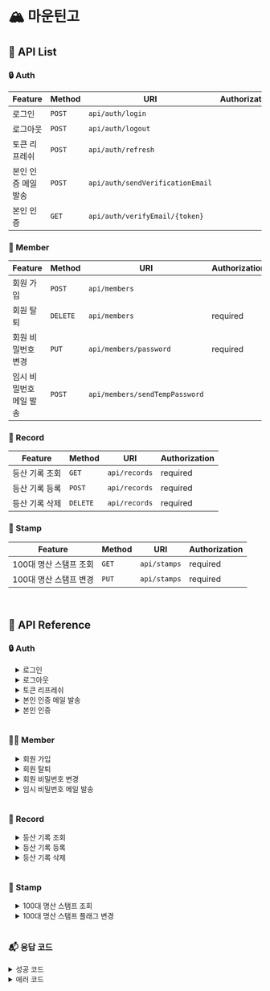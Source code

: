 # 🏔 마운틴고

## 📝 API List

### 🔒 Auth

|Feature | Method     | URI               | Authorization |
|-------|------------|--------------------|---------------|
|로그인| `POST`     | `api/auth/login`  | |
|로그아웃| `POST` | `api/auth/logout`| |
|토큰 리프레쉬| `POST` | `api/auth/refresh` | |
|본인 인증 메일 발송| `POST`   | `api/auth/sendVerificationEmail` | |
|본인 인증| `GET`      | `api/auth/verifyEmail/{token}`  | |

### 👩 Member

|Feature| Method     | URI |             Authorization |
|-----|------------|--------------------|---------------|
| 회원 가입 | `POST`     | `api/members`  ||
| 회원 탈퇴| `DELETE` | `api/members`       | required|
| 회원 비밀번호 변경 | `PUT`      | `api/members/password`| required |
| 임시 비밀번호 메일 발송| `POST` | `api/members/sendTempPassword`  | |

### 📰 Record

|Feature         | Method      | URI | Authorization |
|-----|------------|--------------------|------|
| 등산 기록 조회 | `GET`     | `api/records`  | required |
| 등산 기록 등록| `POST` | `api/records`       | required |
| 등산 기록 삭제 | `DELETE`      | `api/records`| required |

### 🚩 Stamp

|Feature| Method   | URI |Authorization |
|-----|------------|--------------------|------|
| 100대 명산 스탬프 조회 | `GET`  | `api/stamps`  | required |
| 100대 명산 스탬프 변경 | `PUT` | `api/stamps`  | required |


<br>

## 📝 API Reference

### 🔒 Auth

<details markdown="1" style="margin-left:14px">
<summary>로그인</summary>

**로그인**
----
엑세스 토큰을 발급합니다.

* **URL**

  api/auth/login

* **Method**

  `POST`

* **Request**

  ***Request Body***
  
  |Name| Type      |Length|Description|Required|
  |-----| --------|-----------|---------|-----------|
  |email| `String` |          | 이메일   | Y         |
  |password| `String`|        | 비밀번호 |  Y        |

  ***Sample Request***   
```
Content-type: application/json;charset=UTF-8
{
    "email": "mago@test.com",
    "password": "gogo2023"
}
```
* **Response**

  ***Response Body***

  |Name| Type     | Description |
  |-----| --------|-----------|
  | accessToken| `String` | 엑세스 토큰 |
  | refreshToken| `String` | 리프레쉬 토큰 |
  | user.email | `String` | 이메일 |
  | user.name | `String` | 이름 |
  
  ***Success Response***  
```
HTTP 200 OK
Content-type: application/json;charset=UTF-8
{
    "code": 0,
    "message": "요청이 성공적으로 처리 되었습니다.",
    "data": {
        "accessToken": "eyJhcGciOiJIUzI1NiJ9.eyFzdWIiOiJyaGFsZHVkODlASZ21hawdY29tIiwiaWF0IjoxNj...",
        "refreshToken": "eyJhcGciOiJIUzI1NiJ9.eyFzdWIiOiJyaGFsZHVkODlASZ21hawdY29tIiwiaWF0IjoxN...",
        "user": {
            "email": "mago@test.com",
            "name": "마고"
        }
    }
}
```
</details>

<details markdown="1" style="margin-left:14px">
<summary>로그아웃</summary>

**로그아웃**
----
엑세스 토큰을 블록 처리합니다.

* **URL**

  api/auth/logout

* **Method**

  `POST`

* **Request**

  ***Request Body***
  
  |Name| Type      |Length|Description|Required|
  |-----| --------|-----------|---------|-----------|
  |accessToken| `String` |          | 엑세스 토큰   |          |

  ***Sample Request*** 
```
Content-type: application/json;charset=UTF-8
{
    "accessToken": "eyJhbGciOiJIUsd1NiJ9.eyJzdWIiOiJyaGFsZHVkODOSZ21haWwuY29tIiwiaWF0IjoxNjc0...."
}   
```
* **Response**

  ***Response Body***

  |Name| Type     | Description |
  |-----| --------|-----------|
  | accessToken| `String` | 엑세스 토큰 |
  | refreshToken| `String` | 리프레쉬 토큰 |
  
  ***Success Response***
```
HTTP 200 OK
Content-type: application/json;charset=UTF-8
{
    "code": 0,
    "message": "요청이 성공적으로 처리 되었습니다.",
    "data": null
}
```
</details>


<details markdown="1" style="margin-left:14px">
<summary>토큰 리프레쉬</summary>

**토큰 리프레쉬**
----
액세스 토큰 또는 리프레쉬 토큰을 재발급 합니다.

* **URL**

  api/auth/refresh

* **Method**

  `POST`

* **Request**

  ***Request Body***
  
  |Name| Type      |Length|Description|Required|
  |-----| --------|-----------|---------|-----------|
  |accessToken| `String` |          | 엑세스 토큰   |   Y       |
  |refreshToken| `String` |          | 엑세스 토큰   |     Y     |

  ***Sample Request*** 
```
Content-type: application/json;charset=UTF-8
{
    "accessToken": "eyJdbGciOiIUzD1NiJ9.eyJzdWIiOiJyaGFsZKVkOD2AZ21haWwuY29tIiwiaWF0IjoxNkc0ODg3N...",
    "refreshToken": "eyJdbGciOiJIUzD1NiJ9.eyJzdWIiOiJyaGFsZKVkOD2AZ21haWwuY29tIiwiaWF0IjoxNkc0ODg3..."
}
```
* **Response**

  ***Response Body***

  |Name| Type     | Description |
  |-----| --------|-----------|
  | accessToken| `String` | 엑세스 토큰 |
  | refreshToken| `String` | 리프레쉬 토큰 |
  
  ***Success Response***
```
HTTP 200 OK
Content-type: application/json;charset=UTF-8
{
    "code": 0,
    "message": "요청이 성공적으로 처리 되었습니다.",
    "data": {
        "accessToken": "eyJdbGciOiIUzD1NiJ9.eyJzdWIiOiJyaGFsZKVkOD2AZ21haWwuY29tIiwiaWF0IjoxNkc0ODg3N...",
        "refreshToken": "eyJdbGciOiJIUzD1NiJ9.eyJzdWIiOiJyaGFsZKVkOD2AZ21haWwuY29tIiwiaWF0IjoxNkc0ODg3..."
    }
}
```
</details>


<details markdown="1" style="margin-left:14px">
<summary>본인 인증 메일 발송</summary>

**본인 인증 메일 발송**
----
본인 인증 메일을 발송합니다.

* **URL**

  api/auth/sendVerificationEmail

* **Method**

  `POST`

* **Request**

  ***Request Body***
  
  |Name| Type      |Length|Description|Required|
  |-----| --------|-----------|---------|-----------|
  |email| `String` |          | 이메일   |   Y       |


  ***Sample Request*** 
```
Content-type: application/json;charset=UTF-8
{
    "email": "mago@test.com",
}
```
* **Response**

  ***Response Body***

  |Name| Type     | Description |
  |-----| --------|-----------|
  | accessToken| `String` | 엑세스 토큰 |

  
  ***Success Response***
```
HTTP 200 OK
Content-type: application/json;charset=UTF-8
{
    "code": 0,
    "message": "요청이 성공적으로 처리 되었습니다.",
    "data": "mago@test.com"
}
```
</details>


<details markdown="1" style="margin-left:14px">
<summary>본인 인증</summary>

**본인 인증**
----
본인 인증을 수행합니다.

* **URL**

  api/auth/verifyEmail/{token}

* **Method**

  `GET`

* **Request**

  ***Request Params***
  
  |Name| Type      |Length|Description|Required|
  |-----| --------|-----------|---------|-----------|
  |token| `String` |          | 본인 인증 토큰   |   Y       |
  
  ***Sample Request*** 
```
.../api/auth/verifyEmail/JzdWIiOiJyaGFsZKVkOD2AZ21haWwuY29tIiJzdWIiOiJyaGFsZKVkOD2AZ21haWwuY29tI
```
* **Response**

  ***인증 완료 화면 Redirect***

</details>

<br>

### 🙍‍♀️ Member

<details markdown="1" style="margin-left:14px">
<summary>회원 가입</summary>


**회원 가입**
----
회원 정보를 등록합니다.

* **URL**

  api/members

* **Method**

  `POST`

* **Request**

  ***Request Body***
  
  |Name| Type     | Length |Description | Required |
  |-----| --------|-----------|---------|-----------|
  | email| `String` |    ~100     | 이메일 | Y |
  | name | `String` | ~10 | 이름 | Y|
  | password | `String`| 8~20 | 비밀번호 | Y|
  | passwordConfirm | `String` | 8~20|비밀번호 확인 | Y|
  
  ***Sample Request*** 
```
Content-type: application/json;charset=UTF-8
{
    "email": "mago@test.com",
    "name": "마고",
    "password": "gogo2023",
    "passwordConfirm": "gogo2023"
}
```
* **Response**

  ***Response Body***

  |Name| Type     | Description |
  |-----| --------|-----------|
  | email| `String` | 가입 완료 이메일 |

  ***Success Response***
```
HTTP 200 OK
Content-type: application/json;charset=UTF-8
{
    "code": 0,
    "message": "요청이 성공적으로 처리 되었습니다.",
    "data": {
        "email": "mago@test.com"
    }
}
```

</details>

<details markdown="1" style="margin-left:14px">
<summary>회원 탈퇴</summary>

**회원 탈퇴**
----
회원 정보를 삭제 합니다.

* **URL**

  api/members

* **Method**

  `DELETE`

* **Request**

  ***Request Body***
  
  |Name| Type     | Length |Description | Required |
  |-----| --------|-----------|---------|-----------|
  | password| `String` |         | 비밀번호 | Y |

  
  ***Sample Request*** 
```
Authorization: AccessToken
Content-type: application/json;charset=UTF-8
{
    "password": "gogo2023
}
```
* **Response**

  ***Response Body***

  |Name| Type     | Description |
  |-----| --------|-----------|
  | email| `String` | 탈퇴 완료 이메일 |

  ***Success Response***
```
HTTP 200 OK
Content-type: application/json;charset=UTF-8
{
    "code": 0,
    "message": "요청이 성공적으로 처리 되었습니다.",
    "data": {
        "email": "mago@test.com"
    }
}
```

</details>


<details markdown="1" style="margin-left:14px">
<summary>회원 비밀번호 변경</summary>

**회원 비밀번호 변경**
----
회원의 비밀번호를 변경합니다.

* **URL**

  api/members/password

* **Method**

  `PUT`

* **Request**

  ***Request Body***
  
  |Name| Type     | Length |Description | Required |
  |-----| --------|-----------|---------|-----------|
  | password| `String` |         | 기존 비밀번호 | Y |
  | newPassword | `String` | 8~20 | 신규 비밀번호 | Y|
  | newPasswordConfirm | `String`| 8~20 | 신규 비밀번호 확인 | Y|
  
  ***Sample Request*** 
```
Authorization: AccessToken
Content-type: application/json;charset=UTF-8
{
    "password": "gogo2023",
    "newPassword": "2023gogo",
    "newPasswordConfirm": "2023gogo"
}
```
* **Response**

  ***Response Body***

  |Name| Type     | Description |
  |-----| --------|-----------|
  | email| `String` | 이메일 |

  ***Success Response***
```
HTTP 200 OK
Content-type: application/json;charset=UTF-8
{
    "code": 0,
    "message": "요청이 성공적으로 처리 되었습니다.",
    "data": {
        "email": "mago@test.com"
    }
}
```
</details>


<details markdown="1" style="margin-left:14px">
<summary>임시 비밀번호 메일 발송 </summary>

**임시 비밀번호 메일 발송**
----
임시 비밀번호를 발급하여 메일로 전송합니다.

* **URL**

  api/members/sendTempPassword

* **Method**

  `POST`

* **Request**

  ***Request Body***
  
  |Name| Type     | Length |Description | Required |
  |-----| --------|-----------|---------|-----------|
  | email | `String` |         | 이메일| Y |
  | name | `String` |    | 이름 | Y|

  
  ***Sample Request*** 
```
Content-type: application/json;charset=UTF-8
{
    "email": "mago@test.com",
    "name": "마고"
}
```

* **Response**

  ***Response Body***

  |Name| Type     | Description |
  |-----| --------|-----------|
  | email| `String` | 이메일 |
  | name| `String` | 이름 |
  
  ***Success Response:***
```
HTTP 200 OK
Content-type: application/json;charset=UTF-8
{
    "code": 0,
    "message": "요청이 성공적으로 처리 되었습니다.",
    "data": {
        "email": "mago@test.com",
        "name": "마고"
    }
}
```
</details>


<br>

### 📰 Record

<details markdown="1" style="margin-left:14px">
<summary>등산 기록 조회</summary>

**등산 기록 조회**
----
등산 기록 목록을 조회합니다.

* **URL**

  api/records

* **Method**

  `GET`

* **Request**

  ***Request Params***
  
  |Name| Type     | Length |Description | Required |
  |-----| --------|-----------|---------|-----------|
  | page | `Integer` |         | 페이지 번호|  |
  | size | `Integer` |    | 사이즈 | |
  
  ***Sample Request*** 
```
Authorization: AccessToken
.../api/records?page=3
```

* **Response**

  ***Response Body***

  |Name| Type     | Description |
  |-----| --------|-----------|
  | uid| `Long` | 레코드 아이디 |
  | email| `String` | 이메일 |
  | yymmdd| `String` | 등산 일자 |
  | mountain| `String` | 산 이름 |
  | startDatetime| `String` | 시작 시각 |
  | endDatetime| `String` | 종료 시각 |
  | distance| `Float` | 거리 |
  | minAltitude| `Float` | 최소 고도 |
  | maxAltitude| `Float` | 최대 고도 |
  | totalTime| `Integer` | 전체 시간 |
  | hikingTime| `Integer` | 등산 시간 |
  | breakTime| `Integer` | 휴식 시간 |
  | avgSpeed| `Float` | 평균 속도 |
  | imgPath| `String` | 스냅샷 경로 |

  
  ***Success Response:***
```
HTTP 200 OK
Content-type: application/json;charset=UTF-8
{
    "code": 0,
    "message": "요청이 성공적으로 처리 되었습니다.",
    "data": {
        "content": [
            {
                "uid": 213,
                "email": "mago@test.com",
                "yymmdd": "20230128",
                "mountain": "가덕산",
                "startDatetime": "2023-01-28T08:16:59",
                "endDatetime": "2023-01-28T12:17:08",
                "distance": 5.0268,
                "minAltitude": 72,
                "maxAltitude": 305.7,
                "totalTime": 14402,
                "hikingTime": 10802,
                "breakTime": 3600,
                "avgSpeed": 1.50729,
                "imgPath": "file:///data/user/0/com.gom.mago/cache/AirMapSnapshot8994814948568585903.png"
            },
            {
              ... 
            }, ...
     
        ],
        "pageable": {
            "sort": {
                "sorted": true,
                "unsorted": false,
                "empty": false
            },
            "offset": 0,
            "pageNumber": 0,
            "pageSize": 10,
            "paged": true,
            "unpaged": false
        },
        "totalPages": 1,
        "totalElements": 3,
        "last": true,
        "size": 10,
        "number": 0,
        "sort": {
            "sorted": true,
            "unsorted": false,
            "empty": false
        },
        "numberOfElements": 1,
        "first": true,
        "empty": false
    }
}
```
</details>

<details markdown="1" style="margin-left:14px">
<summary>등산 기록 등록</summary>

**등산 기록 등록**
----
등산 기록을 등록합니다.

* **URL**

  api/records

* **Method**

  `POST`

* **Request**

  ***Request Body***
  
  |Name| Type     | Length |Description | Required |
  |-----| --------|-----------|---------|-----------|
  | mountain| `String` | |산 이름 | Y|
  | startDatetime| `String`| | 시작 시각 |Y|
  | endDatetime| `String`| | 종료 시각 |Y|
  | distance| `Float`| | 거리 |Y|
  | minAltitude| `Float`| | 최소 고도 |Y|
  | maxAltitude| `Float`| | 최대 고도 |Y|
  | breakTime| `Integer`| | 휴식 시간 |Y|
  | imgPath| `String`| | 스냅샷 경로 | |

    ***Sample Request*** 
```
Authrozation: AccessToken
Content-type: application/json;charset=UTF-8
{
    "mountain": "수락산",
    "startDatetime": "2022-12-05T08:00:00",
    "endDatetime": "2022-12-05T13:00:00",
    "distance": "8.53",
    "minAltitude": "10.22",
    "maxAltitude": "536.32",
    "breakTime": "5260",
    "imgPath": ""
}
```

* **Response**

  ***Response Body***

  |Name| Type     | Description |
  |-----| --------|-----------|
  | uid| `Long` | 레코드 아이디 |
  | email| `String` | 이메일 |
  | yymmdd| `String` | 등산 일자 |
  | mountain| `String` | 산 이름 |
  | startDatetime| `String` | 시작 시각 |
  | endDatetime| `String` | 종료 시각 |
  | distance| `Float` | 거리 |
  | minAltitude| `Float` | 최소 고도 |
  | maxAltitude| `Float` | 최대 고도 |
  | totalTime| `Integer` | 전체 시간 |
  | hikingTime| `Integer` | 등산 시간 |
  | breakTime| `Integer` | 휴식 시간 |
  | avgSpeed| `Float` | 평균 속도 |
  | imgPath| `String` | 스냅샷 경로 |

  
  ***Success Response:***
```
HTTP 200 OK
Content-type: application/json;charset=UTF-8
{
    "code": 0,
    "message": "요청이 성공적으로 처리 되었습니다.",
    "data": {
        "uid": 214,
        "email": "mago@test.com",
        "yymmdd": "20221205",
        "mountain": "수락산",
        "startDatetime": "2022-12-05T08:00:00",
        "endDatetime": "2022-12-05T13:00:00",
        "distance": 8.53,
        "minAltitude": 10.22,
        "maxAltitude": 536.32,
        "totalTime": 18000,
        "hikingTime": 12740,
        "breakTime": 5260,
        "avgSpeed": 2.41037,
        "imgPath": ""
    }
}
```
</details>

<details markdown="1" style="margin-left:14px">
<summary>등산 기록 삭제</summary>

**등산 기록 삭제**
----
등산 기록을 삭제합니다.

* **URL**

  api/records

* **Method**

  `DELETE`

* **Request**

  ***Request Body***
  
  |Name| Type     | Length |Description | Required |
  |-----| --------|-----------|---------|-----------|
  | ids| `Array<String>` | |기록 아이디 리스트 | Y|


    ***Sample Request*** 
```
Authrozation: AccessToken
Content-type: application/json;charset=UTF-8
{  "ids" : [ "213", "214"]}
```

* **Response**

  ***Response Body***

  |Name| Type     | Description |
  |-----| --------|-----------|
  | ids| `Array<String>` | 삭제된 기록 아이디 리스트 |


  
  ***Success Response:***
```
HTTP 200 OK
Content-type: application/json;charset=UTF-8
{
    "code": 0,
    "message": "요청이 성공적으로 처리 되었습니다.",
    "data": {
        "ids": [
            213,
            214
        ]
    }
}
```
</details>

<br>

### 🚩 Stamp

<details markdown="1" style="margin-left:14px">
<summary>100대 명산 스탬프 조회</summary>

**100대 명산 스탬프 조회**
----
100대 명산 등정 여부 플래그를 조회합니다.

* **URL**

  api/stamps

* **Method**

  `GET`
  
  ***Sample Request*** 
```
Authrozation: AccessToken
.../api/stamps
```

* **Response**

  ***Response Body***

  |Name| Type     | Description |
  |-----| --------|-----------|
  | mountainId| `Long` | 산 아이디 |
  | mountainName| `String` | 산 이름 |
  | regionType| `String` | 지역 타입 |
  | regionName| `String` | 지역 이름 |
  | positionX| `Integer` | 지도 내 position:left |
  | positionY| `Integer` | 지도 내 position:top |
  | flag| `Boolean` | 삭제된 기록 아이디 리스트 |

  
  ***Success Response:***
```
HTTP 200 OK
Content-type: application/json;charset=UTF-8
{
    "code": 0,
    "message": "요청이 성공적으로 처리 되었습니다.",
    "data": [
        {
            "mountainId": 1,
            "mountainName": "가리산",
            "regionType": "GW",
            "regionName": "강원도",
            "positionX": 149,
            "positionY": 163,
            "flag": false
        },
        
        ...
        
        {
            "mountainId": 100,
            "mountainName": "희양산",
            "regionType": "GB",
            "regionName": "경상북도",
            "positionX": 52,
            "positionY": 117,
            "flag": true
        }
    ]
}
```
</details>

<details markdown="1" style="margin-left:14px">
<summary>100대 명산 스탬프 플래그 변경</summary>

**100대 명산 스탬프 변경**
----
100대 명산 등정 여부 플래그를 변경합니다.

* **URL**

  api/stamps

* **Method**

  `PUT`
  
  ***Sample Request*** 
```
Authrozation: AccessToken
Content-type: application/json;charset=UTF-8
{
    "mountainId": "93",
    "flag": "true"
}
```

* **Response**

  ***Response Body***

  |Name| Type     | Description |
  |-----| --------|-----------|
  | uid| `Long` | 스탬프 아이디 |
  | email| `String` | 이메일 |
  | mountainId| `Long` | 산 아이디 |
  | flag| `Boolean` | 등정 여부 |

  
  ***Success Response:***
```
HTTP 200 OK
Content-type: application/json;charset=UTF-8
{
    "code": 0,
    "message": "요청이 성공적으로 처리 되었습니다.",
    "data": {
        "uid": 247,
        "email": "mago@test.com",
        "mountainId": 93,
        "flag": true
    }
}
```
</details>

<br>

### 📬 응답 코드
<details markdown="1">
<summary>성공 코드</summary>

**성공 코드**
----

* **코드 정의**
  |Code| Http Status |Message |
  |-----|--------|-----------|
  |`0`| `200` | 요청이 성공적으로 처리 되었습니다.|

* **Response**

  |Name| Type     | Description |
  |-----| --------|-----------|
  | code| `Integer` | 코드 |
  | message| `String` | 메세지|
  | data| `Object` | 데이터 |

* **Success Response:**
```
HTTP 200 OK
Content-type: application/json;charset=UTF-8
{
    "code": 0,
    "message": "요청이 성공적으로 처리 되었습니다.",
    "data": {
        ... 
    }
}
```
</details>


<details markdown="1">
<summary>에러 코드</summary>

**에러 코드**
----

* **코드 정의**
  |Code| Http Status |Message |
  |-----|--------|-----------|
  |`100`| `500` | 서버에서 에러가 발생하였습니다.|
  |`101`| `400` | 잘못된 요청입니다.|  
  |`200`| `401` | 권한이 없습니다.|
  |`201`| `401` | 이메일 본인 인증이 완료되지 않았습니다.|  
  |`202`| `401` | 토큰이 만료되었습니다.|
  |`203`| `401` | 리프레쉬 토큰이 유효하지 않습니다.|    
   |`204`| `401` | 엑세스 토큰이 유효하지 않습니다.|
  |`205`| `404` | 인증에 실패했습니다. 입력한 사용자 이름 또는 비밀번호가 잘못 되었습니다. |  
  |`206`| `400` | 비밀 번호와 확인용 비밀번호가 일치하지 않습니다.|
  |`300`| `400` | 이미 가입된 이메일입니다.|  
  |`301`| `404` | 일치하는 사용자가 없습니다. 입력한 정보를 다시 확인해주세요.|
  |`401`| `500` | 이메일 전송에 실패하였습니다.|    

  
* **Response**

  |Name| Type     | Description |
  |-----| --------|-----------|
  | code| `Integer` | 코드 |
  | message| `String` | 메세지|


* **Error Response:**
```
HTTP/1.1 404 Not Found
{
    "code": 205,
    "message": "인증에 실패했습니다. 입력한 사용자 이름 또는 비밀번호가 잘못 되었습니다. "
}
```
</details>

